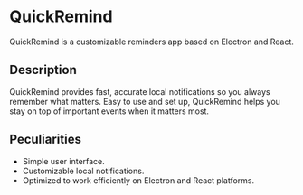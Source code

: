 # QuickRemind

QuickRemind is a customizable reminders app based on Electron and React.

## Description

QuickRemind provides fast, accurate local notifications so you always remember what matters. Easy to use and set up, QuickRemind helps you stay on top of important events when it matters most.

## Peculiarities

- Simple user interface.
- Customizable local notifications.
- Optimized to work efficiently on Electron and React platforms.
